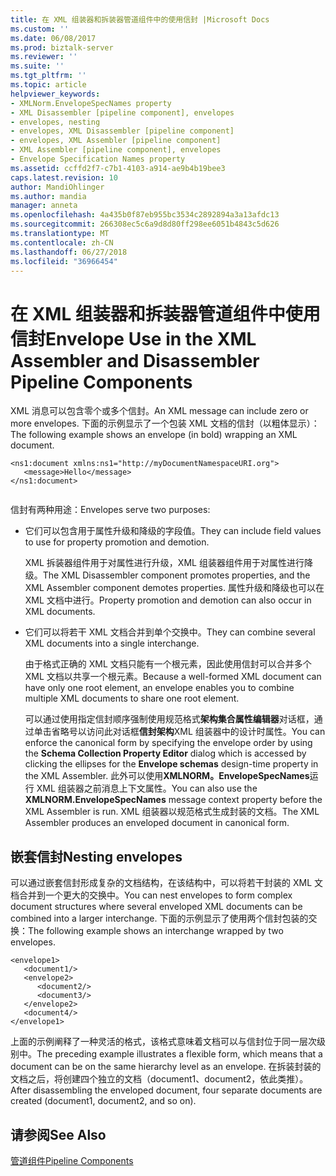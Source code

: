 ```yaml
---
title: 在 XML 组装器和拆装器管道组件中的使用信封 |Microsoft Docs
ms.custom: ''
ms.date: 06/08/2017
ms.prod: biztalk-server
ms.reviewer: ''
ms.suite: ''
ms.tgt_pltfrm: ''
ms.topic: article
helpviewer_keywords:
- XMLNorm.EnvelopeSpecNames property
- XML Disassembler [pipeline component], envelopes
- envelopes, nesting
- envelopes, XML Disassembler [pipeline component]
- envelopes, XML Assembler [pipeline component]
- XML Assembler [pipeline component], envelopes
- Envelope Specification Names property
ms.assetid: ccffd2f7-c7b1-4103-a914-ae9b4b19bee3
caps.latest.revision: 10
author: MandiOhlinger
ms.author: mandia
manager: anneta
ms.openlocfilehash: 4a435b0f87eb955bc3534c2892894a3a13afdc13
ms.sourcegitcommit: 266308ec5c6a9d8d80ff298ee6051b4843c5d626
ms.translationtype: MT
ms.contentlocale: zh-CN
ms.lasthandoff: 06/27/2018
ms.locfileid: "36966454"
---
```

# <a name="envelope-use-in-the-xml-assembler-and-disassembler-pipeline-components"></a><span data-ttu-id="22520-102">在 XML 组装器和拆装器管道组件中使用信封</span><span class="sxs-lookup"><span data-stu-id="22520-102">Envelope Use in the XML Assembler and Disassembler Pipeline Components</span></span>
<span data-ttu-id="22520-103">XML 消息可以包含零个或多个信封。</span><span class="sxs-lookup"><span data-stu-id="22520-103">An XML message can include zero or more envelopes.</span></span> <span data-ttu-id="22520-104">下面的示例显示了一个包装 XML 文档的信封（以粗体显示）：</span><span class="sxs-lookup"><span data-stu-id="22520-104">The following example shows an envelope (in bold) wrapping an XML document.</span></span>  
  
```  
<ns1:document xmlns:ns1="http://myDocumentNamespaceURI.org">  
   <message>Hello</message>  
</ns1:document>  
  
```  
  
 <span data-ttu-id="22520-105">信封有两种用途：</span><span class="sxs-lookup"><span data-stu-id="22520-105">Envelopes serve two purposes:</span></span>  
  
- <span data-ttu-id="22520-106">它们可以包含用于属性升级和降级的字段值。</span><span class="sxs-lookup"><span data-stu-id="22520-106">They can include field values to use for property promotion and demotion.</span></span>  
  
   <span data-ttu-id="22520-107">XML 拆装器组件用于对属性进行升级，XML 组装器组件用于对属性进行降级。</span><span class="sxs-lookup"><span data-stu-id="22520-107">The XML Disassembler component promotes properties, and the XML Assembler component demotes properties.</span></span> <span data-ttu-id="22520-108">属性升级和降级也可以在 XML 文档中进行。</span><span class="sxs-lookup"><span data-stu-id="22520-108">Property promotion and demotion can also occur in XML documents.</span></span>  
  
- <span data-ttu-id="22520-109">它们可以将若干 XML 文档合并到单个交换中。</span><span class="sxs-lookup"><span data-stu-id="22520-109">They can combine several XML documents into a single interchange.</span></span>  
  
   <span data-ttu-id="22520-110">由于格式正确的 XML 文档只能有一个根元素，因此使用信封可以合并多个 XML 文档以共享一个根元素。</span><span class="sxs-lookup"><span data-stu-id="22520-110">Because a well-formed XML document can have only one root element, an envelope enables you to combine multiple XML documents to share one root element.</span></span>  
  
  <span data-ttu-id="22520-111">可以通过使用指定信封顺序强制使用规范格式**架构集合属性编辑器**对话框，通过单击省略号以访问此对话框**信封架构**XML 组装器中的设计时属性。</span><span class="sxs-lookup"><span data-stu-id="22520-111">You can enforce the canonical form by specifying the envelope order by using the **Schema Collection Property Editor** dialog which is accessed by clicking the ellipses for the **Envelope schemas** design-time property in the XML Assembler.</span></span> <span data-ttu-id="22520-112">此外可以使用**XMLNORM。EnvelopeSpecNames**运行 XML 组装器之前消息上下文属性。</span><span class="sxs-lookup"><span data-stu-id="22520-112">You can also use the **XMLNORM.EnvelopeSpecNames** message context property before the XML Assembler is run.</span></span> <span data-ttu-id="22520-113">XML 组装器以规范格式生成封装的文档。</span><span class="sxs-lookup"><span data-stu-id="22520-113">The XML Assembler produces an enveloped document in canonical form.</span></span>  
  
## <a name="nesting-envelopes"></a><span data-ttu-id="22520-114">嵌套信封</span><span class="sxs-lookup"><span data-stu-id="22520-114">Nesting envelopes</span></span>  
 <span data-ttu-id="22520-115">可以通过嵌套信封形成复杂的文档结构，在该结构中，可以将若干封装的 XML 文档合并到一个更大的交换中。</span><span class="sxs-lookup"><span data-stu-id="22520-115">You can nest envelopes to form complex document structures where several enveloped XML documents can be combined into a larger interchange.</span></span> <span data-ttu-id="22520-116">下面的示例显示了使用两个信封包装的交换：</span><span class="sxs-lookup"><span data-stu-id="22520-116">The following example shows an interchange wrapped by two envelopes.</span></span>  
  
```  
<envelope1>  
   <document1/>  
   <envelope2>  
      <document2/>  
      <document3/>  
   </envelope2>  
   <document4/>  
</envelope1>  
```  
  
 <span data-ttu-id="22520-117">上面的示例阐释了一种灵活的格式，该格式意味着文档可以与信封位于同一层次级别中。</span><span class="sxs-lookup"><span data-stu-id="22520-117">The preceding example illustrates a flexible form, which means that a document can be on the same hierarchy level as an envelope.</span></span> <span data-ttu-id="22520-118">在拆装封装的文档之后，将创建四个独立的文档（document1、document2，依此类推）。</span><span class="sxs-lookup"><span data-stu-id="22520-118">After disassembling the enveloped document, four separate documents are created (document1, document2, and so on).</span></span>  
  
## <a name="see-also"></a><span data-ttu-id="22520-119">请参阅</span><span class="sxs-lookup"><span data-stu-id="22520-119">See Also</span></span>  
 [<span data-ttu-id="22520-120">管道组件</span><span class="sxs-lookup"><span data-stu-id="22520-120">Pipeline Components</span></span>](../core/pipeline-components.md)